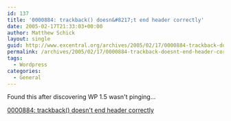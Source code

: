 ```yaml
---
id: 137
title: '0000884: trackback() doesn&#8217;t end header correctly'
date: 2005-02-17T21:33:03+00:00
author: Matthew Schick
layout: single
guid: http://www.excentral.org/archives/2005/02/17/0000884-trackback-doesnt-end-header-correctly-mantis/
permalink: /archives/2005/02/17/0000884-trackback-doesnt-end-header-correctly-mantis
tags:
  - Wordpress
categories:
  - General
---
```

Found this after discovering WP 1.5 wasn't pinging...

<a href="http://mosquito.wordpress.org/view.php?id=884">0000884: trackback() doesn't end header correctly</a>

